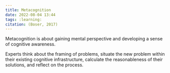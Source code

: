 ```yaml
---
title: Metacognition
date: 2022-08-04 13:44
tags: :learning:
citation: (Boser, 2017)
---
```


Metacognition is about gaining mental perspective and developing a sense of cognitive awareness.

Experts think about the framing of problems, situate the new problem within their existing cognitive infrastructure, calculate the reasonableness of their solutions, and reflect on the process.
